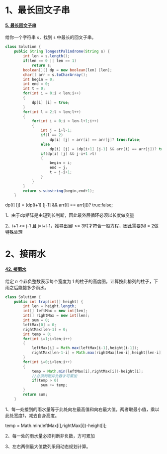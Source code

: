 # 1、最长回文子串

#### [5. 最长回文子串](https://leetcode-cn.com/problems/longest-palindromic-substring/)

给你一个字符串 `s`，找到 `s` 中最长的回文子串。

```java
class Solution {
    public String longestPalindrome(String s) {
        int len = s.length();
        if(len == 0 || len == 1)
            return s;
        boolean[][] dp = new boolean[len] [len];
        char[] arr = s.toCharArray();
        int begin = 0;
        int end = 0;
        int t = 0;
        for(int i = 0;i < len;i++)
        {
            dp[i] [i] = true;
        }
        for(int l = 2;l < len;l++)
        {
            for(int i = 0;i < len-l+1;i++)
            {
                int j = i+l-1;
                if(l == 2)
                    dp[i] [j] = arr[i] == arr[j]? true:false;
                else
                    dp[i] [j] = (dp[i+1] [j-1] && arr[i] == arr[j])? true:false;
                if(dp[i] [j] && j-i+1 >t)
                {
                    begin = i;
                    end = j;
                    t = j-i+1;
                }
            }
        }
        return s.substring(begin,end+1);
    }
```

dp[i] [j] = (dp[i+1] [j-1] && arr[i] == arr[j])? true:false;

1、由于dp矩阵是由短到长判断，因此最外层循环必须以长度做变量

2、i+1 <= j-1 且 j=i+l-1，推导出当l >= 3时才符合一般方程，因此需要对l = 2做特殊处理

# 2、接雨水

#### [42. 接雨水](https://leetcode-cn.com/problems/trapping-rain-water/)

给定 *n* 个非负整数表示每个宽度为 1 的柱子的高度图，计算按此排列的柱子，下雨之后能接多少雨水。

```java
class Solution {
    public int trap(int[] height) {
        int len = height.length;
        int[] leftMax = new int[len];
        int[] rightMax = new int[len];
        int sum = 0;
        leftMax[0] = 0;
        rightMax[len-1] = 0;
        int temp = 0;
        for(int i=1;i<len;i++)
        {
            leftMax[i] = Math.max(leftMax[i-1],height[i-1]);
            rightMax[len-1-i] = Math.max(rightMax[len-i],height[len-i]);
        }
        for(int i=0;i<len;i++)
        {
            temp = Math.min(leftMax[i],rightMax[i])-height[i];
            //必须判断非负数才可累加
            if(temp > 0)
            	sum += temp;
        }
        return sum;
    }
```

1、每一处接到的雨水量等于此处向左最高值和向右最大值，两者取最小值，乘以此处宽度1，减去自身高度。

temp = Math.min(leftMax[i],rightMax[i])-height[i];

2、每一处的雨水量必须判断非负数，方可累加

3、左右两侧最大值数列采用动态规划计算。

